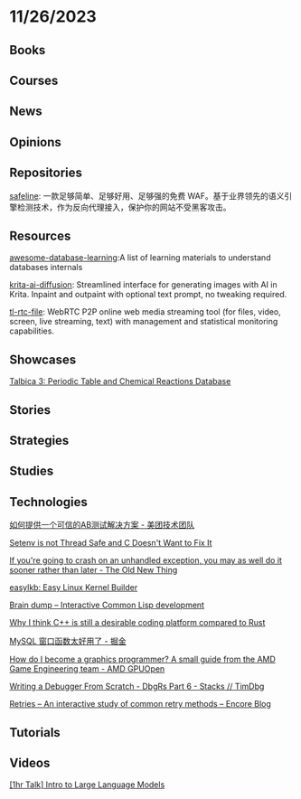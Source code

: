 # 11/26/2023

## Books

## Courses

## News

## Opinions

## Repositories
[safeline](https://github.com/chaitin/safeline): 一款足够简单、足够好用、足够强的免费 WAF。基于业界领先的语义引擎检测技术，作为反向代理接入，保护你的网站不受黑客攻击。

## Resources
[awesome-database-learning](https://github.com/pingcap/awesome-database-learning):A list of learning materials to understand databases internals

[krita-ai-diffusion](https://github.com/Acly/krita-ai-diffusion): Streamlined interface for generating images with AI in Krita. Inpaint and outpaint with optional text prompt, no tweaking required.

[tl-rtc-file](https://github.com/tl-open-source/tl-rtc-file): WebRTC P2P online web media streaming tool (for files, video, screen, live streaming, text) with management and statistical monitoring capabilities.

## Showcases
[Talbica 3: Periodic Table and Chemical Reactions Database](https://www.talbica.com/)

## Stories

## Strategies

## Studies

## Technologies
[如何提供一个可信的AB测试解决方案 - 美团技术团队](https://tech.meituan.com/2023/08/24/ab-test-practice-in-meituan.html)

[Setenv is not Thread Safe and C Doesn't Want to Fix It](https://www.evanjones.ca/setenv-is-not-thread-safe.html)

[If you're going to crash on an unhandled exception, you may as well do it sooner rather than later - The Old New Thing](https://devblogs.microsoft.com/oldnewthing/20231120-00/?p=109037)

[easylkb: Easy Linux Kernel Builder](https://tmpout.sh/3/20.html)

[Brain dump – Interactive Common Lisp development](https://www.n16f.net/blog/interactive-common-lisp-development/)

[Why I think C++ is still a desirable coding platform compared to Rust](https://lucisqr.substack.com/p/why-i-think-c-is-still-a-very-attractive)

[MySQL 窗口函数太好用了 - 掘金](https://juejin.cn/post/7290034121010233396)

[How do I become a graphics programmer? A small guide from the AMD Game Engineering team - AMD GPUOpen](https://gpuopen.com/learn/how_do_you_become_a_graphics_programmer/)

[Writing a Debugger From Scratch - DbgRs Part 6 - Stacks // TimDbg](https://www.timdbg.com/posts/writing-a-debugger-from-scratch-part-6/)

[Retries – An interactive study of common retry methods – Encore Blog](https://encore.dev/blog/retries)

## Tutorials

## Videos
[[1hr Talk] Intro to Large Language Models](https://www.youtube.com/watch?v=zjkBMFhNj_g)
